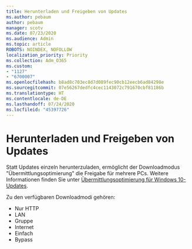 ```yaml
---
title: Herunterladen und Freigeben von Updates
ms.author: pebaum
author: pebaum
manager: scotv
ms.date: 07/23/2020
ms.audience: Admin
ms.topic: article
ROBOTS: NOINDEX, NOFOLLOW
localization_priority: Priority
ms.collection: Adm_O365
ms.custom:
- "1127"
- "6700007"
ms.openlocfilehash: b8ad8c703ec8d7d089fec90cb12eecb6ad84298e
ms.sourcegitcommit: 07e56267dedfc4cec1143072c791670cbf81186b
ms.translationtype: HT
ms.contentlocale: de-DE
ms.lasthandoff: 07/24/2020
ms.locfileid: "45397726"
---
```

# <a name="download-and-share-updates"></a>Herunterladen und Freigeben von Updates

Statt Updates einzeln herunterzuladen, ermöglicht der Downloadmodus "Übermittlungsoptimierung" die Freigabe für mehrere PCs. Weitere Informationen finden Sie unter [Übermittlungsoptimierung für Windows 10-Updates](https://docs.microsoft.com/windows/deployment/update/waas-delivery-optimization).  

Zu den verfügbaren Downloadmodi gehören:  
- Nur HTTP  
- LAN  
- Gruppe  
- Internet  
- Einfach  
- Bypass